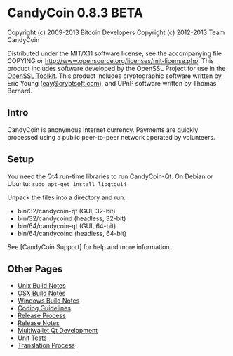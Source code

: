 CandyCoin 0.8.3 BETA
====================

Copyright (c) 2009-2013 Bitcoin Developers
Copyright (c) 2012-2013 Team CandyCoin

Distributed under the MIT/X11 software license, see the accompanying
file COPYING or http://www.opensource.org/licenses/mit-license.php.
This product includes software developed by the OpenSSL Project for use in
the [OpenSSL Toolkit](http://www.openssl.org/). This product includes cryptographic
software written by Eric Young ([eay@cryptsoft.com](mailto:eay@cryptsoft.com)), and
UPnP software written by Thomas Bernard.


Intro
---------------------
CandyCoin is anonymous internet currency. Payments are quickly processed
using a public peer-to-peer network operated by volunteers.


Setup
---------------------
You need the Qt4 run-time libraries to run CandyCoin-Qt. On Debian or Ubuntu:
	`sudo apt-get install libqtgui4`

Unpack the files into a directory and run:

- bin/32/candycoin-qt (GUI, 32-bit)
- bin/32/candycoind (headless, 32-bit)
- bin/64/candycoin-qt (GUI, 64-bit)
- bin/64/candycoind (headless, 64-bit)

See [CandyCoin Support] for help and more information.


Other Pages
---------------------
- [Unix Build Notes](build-unix.md)
- [OSX Build Notes](build-osx.md)
- [Windows Build Notes](build-msw.md)
- [Coding Guidelines](coding.md)
- [Release Process](release-process.md)
- [Release Notes](release-notes.md)
- [Multiwallet Qt Development](multiwallet-qt.md)
- [Unit Tests](unit-tests.md)
- [Translation Process](translation_process.md)
